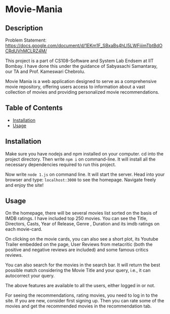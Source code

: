 # Movie-Mania

## Description
Problem Statement: https://docs.google.com/document/d/1EKm1F_SBxaBs4hLl5LWFjiimTbtBdOCRdUVhMCLRZ4M/

This project is a part of CS108-Software and System Lab Endsem at IIT Bombay. I have done this under the guidance of Sabyasachi Samantaray, our TA and Prof. Kameswari Chebrolu.

Movie Mania is a web application designed to serve as a comprehensive movie repository, offering users access to information about a vast collection of movies and providing personalized movie recommendations.

## Table of Contents

- [Installation](#installation)
- [Usage](#usage)


## Installation

Make sure you have nodejs and npm installed on your computer.
cd into the project directory. Then write ``` npm i ``` on command-line. It will install all the necessary dependencies required to run this project.

Now write ```node 1.js``` on command line. It will start the server.
Head into your browser and type: ```localhost:3000``` to see the homepage. Navigate freely and enjoy the site!

## Usage

On the homepage, there will be several movies list sorted on the basis of IMDB ratings. I have included top 250 movies. You can see the Title, Directors, Casts, Year of Release, Genre , Duration and its imdb ratings on each movie-card.

On clicking on the movie cards, you can also see a short plot, its Youtube Trailer embedded on the page, User Reviews from metacritic (both the positive and negative reviews are included) and some famous critics reviews.

You can also search for the movies in the search bar. It will return the best possible match considering the Movie Title and your query, i.e., it can autocorrect your query.

The above features are available to all the users, either logged in or not. 

For seeing the recommendations, rating movies, you need to log in to the site. If you are new, consider first signing up. Then you can rate some of the movies and get the recommended movies in the recommendation tab.

